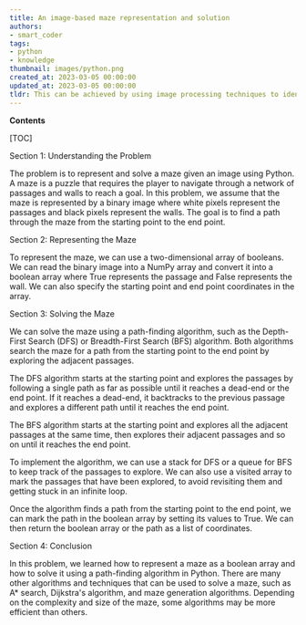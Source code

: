 ```yaml
---
title: An image-based maze representation and solution
authors:
- smart_coder
tags:
- python
- knowledge
thumbnail: images/python.png
created_at: 2023-03-05 00:00:00
updated_at: 2023-03-05 00:00:00
tldr: This can be achieved by using image processing techniques to identify the start and end points, the walls, and the pathways, and implementing a search algorithm such as depth-first search or breadth-first search to find the solution.
---
```


**Contents**

[TOC]

Section 1: Understanding the Problem

The problem is to represent and solve a maze given an image using Python. A maze is a puzzle that requires the player to navigate through a network of passages and walls to reach a goal. In this problem, we assume that the maze is represented by a binary image where white pixels represent the passages and black pixels represent the walls. The goal is to find a path through the maze from the starting point to the end point.


Section 2: Representing the Maze

To represent the maze, we can use a two-dimensional array of booleans. We can read the binary image into a NumPy array and convert it into a boolean array where True represents the passage and False represents the wall. We can also specify the starting point and end point coordinates in the array.


Section 3: Solving the Maze

We can solve the maze using a path-finding algorithm, such as the Depth-First Search (DFS) or Breadth-First Search (BFS) algorithm. Both algorithms search the maze for a path from the starting point to the end point by exploring the adjacent passages.

The DFS algorithm starts at the starting point and explores the passages by following a single path as far as possible until it reaches a dead-end or the end point. If it reaches a dead-end, it backtracks to the previous passage and explores a different path until it reaches the end point.

The BFS algorithm starts at the starting point and explores all the adjacent passages at the same time, then explores their adjacent passages and so on until it reaches the end point.

To implement the algorithm, we can use a stack for DFS or a queue for BFS to keep track of the passages to explore. We can also use a visited array to mark the passages that have been explored, to avoid revisiting them and getting stuck in an infinite loop.

Once the algorithm finds a path from the starting point to the end point, we can mark the path in the boolean array by setting its values to True. We can then return the boolean array or the path as a list of coordinates.


Section 4: Conclusion

In this problem, we learned how to represent a maze as a boolean array and how to solve it using a path-finding algorithm in Python. There are many other algorithms and techniques that can be used to solve a maze, such as A* search, Dijkstra's algorithm, and maze generation algorithms. Depending on the complexity and size of the maze, some algorithms may be more efficient than others.
